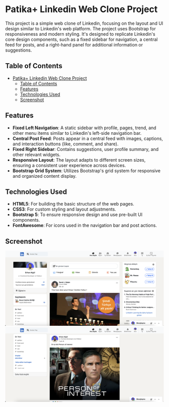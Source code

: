 # Patika+ Linkedin Web Clone Project

This project is a simple web clone of Linkedin, focusing on the layout and UI design similar to Linkedin's web platform. The project uses Bootstrap for responsiveness and modern styling. It's designed to replicate Linkedin's core design components, such as a fixed sidebar for navigation, a central feed for posts, and a right-hand panel for additional information or suggestions.

## Table of Contents

- [Patika+ Linkedin Web Clone Project](#patika-linkedin-web-clone-project)
  - [Table of Contents](#table-of-contents)
  - [Features](#features)
  - [Technologies Used](#technologies-used)
  - [Screenshot](#screenshot)

## Features

- **Fixed Left Navigation**: A static sidebar with profile, pages, trend, and other menu items similar to Linkedin's left-side navigation bar.
- **Central Post Feed**: Posts appear in a central feed with images, captions, and interaction buttons (like, comment, and share).
- **Fixed Right Sidebar**: Contains suggestions, user profile summary, and other relevant widgets.
- **Responsive Layout**: The layout adapts to different screen sizes, ensuring a consistent user experience across devices.
- **Bootstrap Grid System**: Utilizes Bootstrap's grid system for responsive and organized content display.

## Technologies Used

- **HTML5**: For building the basic structure of the web pages.
- **CSS3**: For custom styling and layout adjustments.
- **Bootstrap 5**: To ensure responsive design and use pre-built UI components.
- **FontAwesome**: For icons used in the navigation bar and post actions.

## Screenshot

![Linkedin Clone Screenshot](./assets/linkedin-ss-1.png)
![Linkedin Clone Screenshot](./assets/linkedin-ss-2.png)


